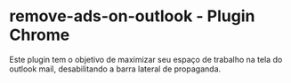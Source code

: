 # remove-ads-on-outlook - Plugin Chrome
Este plugin tem o objetivo de maximizar seu espaço de trabalho na tela do outlook mail, desabilitando a barra lateral de propaganda.
